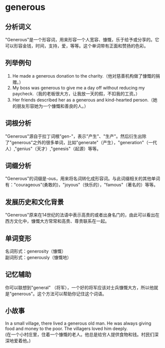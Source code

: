 # generous

## 分析词义

  

"Generous"是一个形容词，用来形容一个人宽容、慷慨，乐于给予或分享的。它可以形容金钱，时间，支持，爱，等等。这个单词带有正面和赞扬的色彩。

  

## 列举例句

  

1.  He made a generous donation to the charity.（他对慈善机构做了慷慨的捐赠。）
2.  My boss was generous to give me a day off without reducing my paycheck.（我的老板很大方，让我放一天的假，不扣我的工资。）
3.  Her friends described her as a generous and kind-hearted person.（她的朋友形容她为一个慷慨和善良的人。）

  

## 词根分析

  

"Generous"源自于拉丁词根"gen-"，表示"产生"、"生产"。然后衍生出除了"generous"之外的很多单词，比如"generate"（产生），"generation"（一代人）,"genius"（天才）,"genesis"（起源）等等。

  

## 词缀分析

  

"Generous"的词缀是-ous，用来将名词转化成形容词。与此词缀相关的其他单词有："courageous"(勇敢的)，"joyous"（快乐的），"famous"（著名的）等等。

  

## 发展历史和文化背景

  

"Generous"原来在14世纪的法语中表示高贵的或者出身名门的，由此可以看出在西方文化中，慷慨大方常常和高贵、尊贵联系在一起。

  

## 单词变形

  

名词形式：generosity（慷慨）  
副词形式：generously（慷慨地）

  

## 记忆辅助

  

你可以联想到"general" （将军），一个好的将军应该对士兵慷慨大方，所以他就是"generous"。这个方法可以帮助你记住这个词语。

  

## 小故事

  

In a small village, there lived a generous old man. He was always giving food and money to the poor. The villagers loved him deeply.  
(在一个小村庄里，住着一个慷慨的老人。他总是给穷人提供食物和钱。村民们深深地爱着他。)
